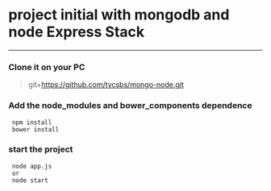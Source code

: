 # project initial with mongodb and node Express Stack
---
### Clone it on your PC
> git+https://github.com/tycsbs/mongo-node.git
### Add the node_modules and bower_components dependence
```
 npm install
 bower install
```
### start the project
```
 node app.js
 or
 node start
```

